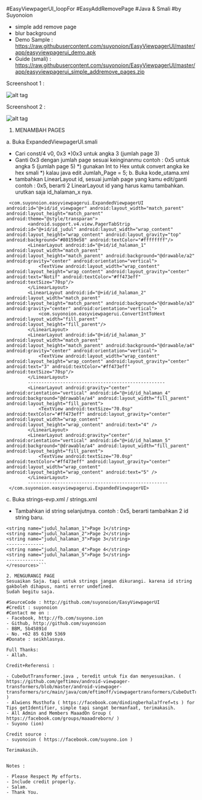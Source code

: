 #EasyViewpagerUI_loopFor
#EasyAddRemovePage
#Java & Smali
#by Suyonoion

- simple add remove page
- blur background
- Demo Sample : https://raw.githubusercontent.com/suyonoion/EasyViewpagerUI/master/app/easyviewpagerui_demo.apk
- Guide (smali) : https://raw.githubusercontent.com/suyonoion/EasyViewpagerUI/master/app/easyviewpagerui_simple_addremove_pages.zip

Screenshoot 1 :

![alt tag](https://raw.githubusercontent.com/suyonoion/EasyViewpagerUI/master/app/ss/Screenshot_20151229-070438.png)

Screenshoot 2 :

![alt tag](https://raw.githubusercontent.com/suyonoion/EasyViewpagerUI/master/app/ss/Screenshot_20151229-070445.png)


1. MENAMBAH PAGES

a. Buka ExpandedViewpagerUI.smali
 - Cari const/4 v0, 0x3
	*)0x3 untuk angka 3 (jumlah page 3)
 - Ganti 0x3 dengan jumlah page sesuai keinginanmu
	contoh : 0x5 untuk angka 5 (jumlah page 5)
	*) gunakan Int to Hex untuk convert angka ke hex smali
	*) kalau java edit Jumlah_Page = 5;
b. Buka kode_utama.xml
 - tambahkan LinearLayout id, sesuai jumlah page yang kamu edit/ganti
 contoh : 0x5, berarti 2 LinearLayout id yang harus kamu tambahkan.
 urutkan saja id_halaman_x nya.
```
 <com.suyonoion.easyviewpagerui.ExpandedViewpagerUI android:id="@+id/id_viewpager" android:layout_width="match_parent" android:layout_height="match_parent" android:theme="@style/transparan">
		<android.support.v4.view.PagerTabStrip android:id="@+id/id_judul" android:layout_width="wrap_content" android:layout_height="wrap_content" android:layout_gravity="top" android:background="#80159e58" android:textColor="#ffffffff"/>
		<LinearLayout android:id="@+id/id_halaman_1" android:layout_width="match_parent" android:layout_height="match_parent" android:background="@drawable/a2" android:gravity="center" android:orientation="vertical">
			<TextView android:layout_width="wrap_content" android:layout_height="wrap_content" android:layout_gravity="center" android:text="Notif" android:textColor="#ff473eff" android:textSize="70sp"/>
		</LinearLayout>
		<LinearLayout android:id="@+id/id_halaman_2" android:layout_width="match_parent" android:layout_height="match_parent" android:background="@drawable/a3" android:gravity="center" android:orientation="vertical">
			<com.suyonoion.easyviewpagerui.ConvertIntToHext android:layout_width="fill_parent" android:layout_height="fill_parent"/>
		</LinearLayout>
		<LinearLayout android:id="@+id/id_halaman_3" android:layout_width="match_parent" android:layout_height="match_parent" android:background="@drawable/a4" android:gravity="center" android:orientation="vertical">
			<TextView android:layout_width="wrap_content" android:layout_height="wrap_content" android:layout_gravity="center" android:text="3" android:textColor="#ff473eff" android:textSize="70sp"/>
		</LinearLayout>
		---------------------------------------------------
		<LinearLayout android:gravity="center" android:orientation="vertical" android:id="@+id/id_halaman_4" android:background="@drawable/a4" android:layout_width="fill_parent" android:layout_height="fill_parent">
			<TextView android:textSize="70.0sp" android:textColor="#ff473eff" android:layout_gravity="center" android:layout_width="wrap_content" android:layout_height="wrap_content" android:text="4" />
		</LinearLayout>
		<LinearLayout android:gravity="center" android:orientation="vertical" android:id="@+id/id_halaman_5" android:background="@drawable/a4" android:layout_width="fill_parent" android:layout_height="fill_parent">
			<TextView android:textSize="70.0sp" android:textColor="#ff473eff" android:layout_gravity="center" android:layout_width="wrap_content" android:layout_height="wrap_content" android:text="5" />
		</LinearLayout>
		----------------------------------------------------
 </com.suyonoion.easyviewpagerui.ExpandedViewpagerUI>
```
c. Buka strings-evp.xml / strings.xml
 - Tambahkan id string selanjutnya.
 contoh : 0x5, berarti tambahkan 2 id string baru.
 ```<resources>
 <string name="judul_halaman_1">Page 1</string>
 <string name="judul_halaman_2">Page 2</string>
 <string name="judul_halaman_3">Page 3</string>
 --------------
 <string name="judul_halaman_4">Page 4</string>
 <string name="judul_halaman_5">Page 5</string>
 --------------
 </resources>```

2. MENGURANGI PAGE
Sesuaikan Saja. tapi untuk strings jangan dikurangi. karena id string gakboleh dihapus, nanti error undefined.
Sudah begitu saja.

#SourceCode : http://github.com/suyonoion/EasyViewpagerUI
#Credit : suyonoion
#Contact me on :
 - Facebook, http://fb.com/suyono.ion
 - Github, http://github.com/suyonoion
 - BBM, 5b45891d
 - No. +62 85 6190 5369
#Donate : seikhlasnya.

Full Thanks:
- Allah.

Credit+Referensi :

- CubeOutTransformer.java , teredit untuk fix dan menyesuaikan. ( https://github.com/geftimov/android-viewpager-transformers/blob/master/android-viewpager-transformers/src/main/java/com/eftimoff/viewpagertransformers/CubeOutTransformer.java )
- Alwiens Musthofa ( https://facebook.com/dindingberhala?fref=ts ) for Tips getIdentifier, simple tapi sangat bermanfaat, terimakasih.
- All Admin and Members MaaadOn Group ( https://facebook.com/groups/maaadreborn/ )
- Suyono (ion)

Credit source :
- suyonoion ( https://facebook.com/suyono.ion )

Terimakasih.


Notes :

- Please Respect My efforts.
- Include credit properly.
- Salam.
- Thank You.
